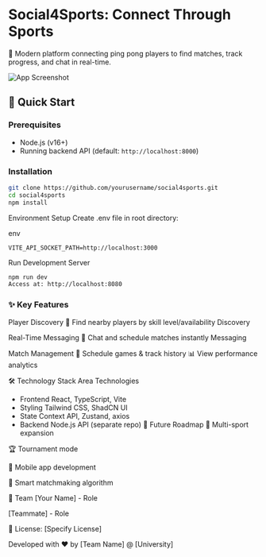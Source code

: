 # Social4Sports: Connect Through Sports  

🏓 Modern platform connecting ping pong players to find matches, track progress, and chat in real-time.  

![App Screenshot](public/app-screenshot.png)  

## 🚀 Quick Start  

### Prerequisites  
- Node.js (v16+)  
- Running backend API (default: `http://localhost:8000`)  

### Installation  
```bash
git clone https://github.com/yourusername/social4sports.git  
cd social4sports  
npm install
```

Environment Setup
Create .env file in root directory:

env
```VITE_API_URL=http://localhost:8000  
VITE_API_SOCKET_PATH=http://localhost:3000
```
Run Development Server
```bash
npm run dev  
Access at: http://localhost:8080
```

### ✨ Key Features
Player Discovery
📍 Find nearby players by skill level/availability
Discovery

Real-Time Messaging
💬 Chat and schedule matches instantly
Messaging

Match Management
📅 Schedule games & track history
📊 View performance analytics

🛠️ Technology Stack
Area	Technologies
- Frontend	React, TypeScript, Vite
- Styling	Tailwind CSS, ShadCN UI
- State	Context API, Zustand, axios
- Backend	Node.js API (separate repo)
🌟 Future Roadmap
🎾 Multi-sport expansion

🏆 Tournament mode

📱 Mobile app development

🤖 Smart matchmaking algorithm

👥 Team
[Your Name] - Role

[Teammate] - Role

📄 License: [Specify License]

Developed with ❤️ by [Team Name] @ [University]

